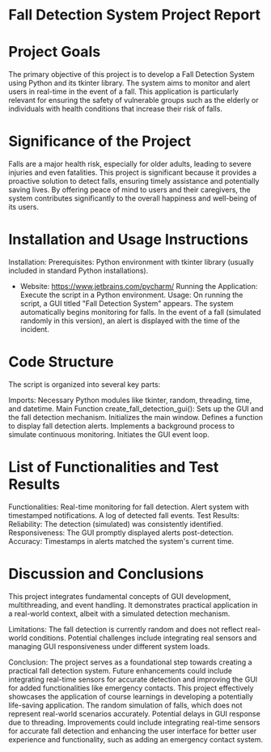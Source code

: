 # Fall Detection System Project Report

# Project Goals

The primary objective of this project is to develop a Fall Detection System using Python and its tkinter library. The system aims to monitor and alert users in real-time in the event of a fall. This application is particularly relevant for ensuring the safety of vulnerable groups such as the elderly or individuals with health conditions that increase their risk of falls.

# Significance of the Project

Falls are a major health risk, especially for older adults, leading to severe injuries and even fatalities. This project is significant because it provides a proactive solution to detect falls, ensuring timely assistance and potentially saving lives. By offering peace of mind to users and their caregivers, the system contributes significantly to the overall happiness and well-being of its users.

# Installation and Usage Instructions

Installation:
Prerequisites: Python environment with tkinter library (usually included in standard Python installations).
- Website: https://www.jetbrains.com/pycharm/
Running the Application: Execute the script in a Python environment.
Usage:
On running the script, a GUI titled "Fall Detection System" appears.
The system automatically begins monitoring for falls.
In the event of a fall (simulated randomly in this version), an alert is displayed with the time of the incident.

# Code Structure

The script is organized into several key parts:

Imports: Necessary Python modules like tkinter, random, threading, time, and datetime.
Main Function create_fall_detection_gui(): Sets up the GUI and the fall detection mechanism.
Initializes the main window.
Defines a function to display fall detection alerts.
Implements a background process to simulate continuous monitoring.
Initiates the GUI event loop.

# List of Functionalities and Test Results

Functionalities:
Real-time monitoring for fall detection.
Alert system with timestamped notifications.
A log of detected fall events.
Test Results:
Reliability: The detection (simulated) was consistently identified.
Responsiveness: The GUI promptly displayed alerts post-detection.
Accuracy: Timestamps in alerts matched the system's current time.

# Discussion and Conclusions

This project integrates fundamental concepts of GUI development, multithreading, and event handling. It demonstrates practical application in a real-world context, albeit with a simulated detection mechanism.

Limitations:
The fall detection is currently random and does not reflect real-world conditions.
Potential challenges include integrating real sensors and managing GUI responsiveness under different system loads.

Conclusion:
The project serves as a foundational step towards creating a practical fall detection system. Future enhancements could include integrating real-time sensors for accurate detection and improving the GUI for added functionalities like emergency contacts. This project effectively showcases the application of course learnings in developing a potentially life-saving application.
The random simulation of falls, which does not represent real-world scenarios accurately.
Potential delays in GUI response due to threading.
Improvements could include integrating real-time sensors for accurate fall detection and enhancing the user interface for better user experience and functionality, such as adding an emergency contact system.
